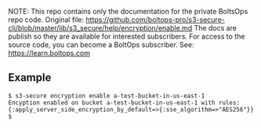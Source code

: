 <!-- note marker start -->
NOTE: This repo contains only the documentation for the private BoltsOps repo code.
Original file: https://github.com/boltops-pro/s3-secure-cli/blob/master/lib/s3_secure/help/encryption/enable.md
The docs are publish so they are available for interested subscribers.
For access to the source code, you can become a BoltOps subscriber.
See: https://learn.boltops.com

<!-- note marker end -->

## Example

    $ s3-secure encryption enable a-test-bucket-in-us-east-1
    Encyption enabled on bucket a-test-bucket-in-us-east-1 with rules:
    {:apply_server_side_encryption_by_default=>{:sse_algorithm=>"AES256"}}
    $